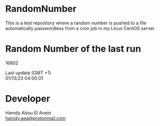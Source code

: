 # RandomNumber    
This is a test repository where a random number is pushed to a file automatically passwordless from a cron job in my Linux CentOS server    
# Random Number of the last run   
16802
      
Last update (GMT +1)    
01/13/23 04:00:01
# Developer    
Hamdy Abou El Anein   
hamdy.aea@protonmail.com
